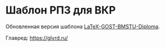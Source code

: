 # Шаблон РПЗ для ВКР

Обновленная версия шаблона [LaTeX-GOST-BMSTU-Diploma](https://github.com/altwarg/LaTeX-GOST-BMSTU-Diploma).

Главред: https://glvrd.ru/

